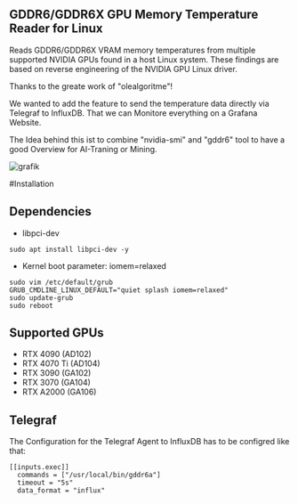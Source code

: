 ## GDDR6/GDDR6X GPU Memory Temperature Reader for Linux

Reads GDDR6/GDDR6X VRAM memory temperatures from multiple supported NVIDIA GPUs found in a host Linux system.
These findings are based on reverse engineering of the NVIDIA GPU Linux driver.

Thanks to the greate work of "olealgoritme"!

We wanted to add the feature to send the temperature data directly via Telegraf to InfluxDB.
That we can Monitore everything on a Grafana Website.

The Idea behind this ist to combine "nvidia-smi" and "gddr6" tool to have a good Overview for AI-Traning or Mining.

![grafik](https://github.com/AImmd/gddr6/assets/135707290/dfa14d69-fc61-49d2-9ca3-ac81f738f4ee)



#Installation

## Dependencies
- libpci-dev 
```
sudo apt install libpci-dev -y
```

- Kernel boot parameter: iomem=relaxed
```
sudo vim /etc/default/grub
GRUB_CMDLINE_LINUX_DEFAULT="quiet splash iomem=relaxed"
sudo update-grub
sudo reboot
```

## Supported GPUs
- RTX 4090 (AD102)
- RTX 4070 Ti (AD104) 
- RTX 3090 (GA102)
- RTX 3070 (GA104)
- RTX A2000 (GA106)

## Telegraf

The Configuration for the Telegraf Agent to InfluxDB has to be configred like that:
```
[[inputs.exec]]
  commands = ["/usr/local/bin/gddr6a"]
  timeout = "5s"
  data_format = "influx"
```  
